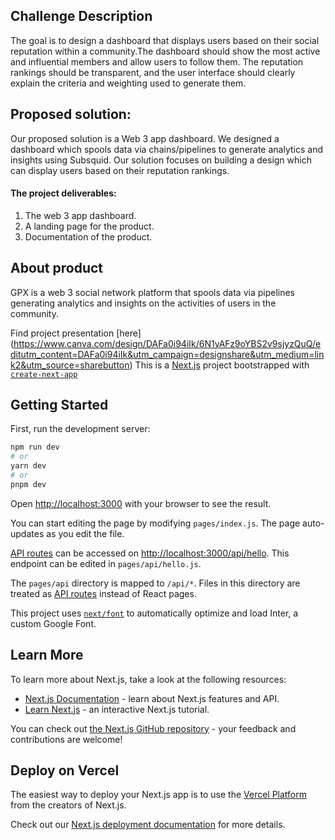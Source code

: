 ## Challenge Description
The goal is to design a dashboard that displays users based on their social reputation within a community.The dashboard should show the most active and influential members and allow users to follow them. The reputation rankings should be transparent, and the user interface should clearly explain the criteria and weighting used to generate them.

## Proposed solution:
Our proposed solution is a Web 3 app dashboard. We designed a dashboard which spools data via chains/pipelines to generate analytics and insights using Subsquid. Our solution focuses on building a design which can display users based on their reputation rankings. 

#### The project deliverables:
1. The web 3 app dashboard. 
2. A landing page for the product.
3. Documentation of the product. 

## About product
GPX is a web 3 social network platform that spools data via pipelines generating analytics and insights on the activities of users in the community. 

Find project presentation [here] (https://www.canva.com/design/DAFa0i94iIk/6N1yAFz9oYBS2v9sjyzQuQ/editutm_content=DAFa0i94iIk&utm_campaign=designshare&utm_medium=link2&utm_source=sharebutton)
This is a [Next.js](https://nextjs.org/) project bootstrapped with [`create-next-app`](https://github.com/vercel/next.js/tree/canary/packages/create-next-app)


## Getting Started

First, run the development server:

```bash
npm run dev
# or
yarn dev
# or
pnpm dev
```

Open [http://localhost:3000](http://localhost:3000) with your browser to see the result.

You can start editing the page by modifying `pages/index.js`. The page auto-updates as you edit the file.

[API routes](https://nextjs.org/docs/api-routes/introduction) can be accessed on [http://localhost:3000/api/hello](http://localhost:3000/api/hello). This endpoint can be edited in `pages/api/hello.js`.

The `pages/api` directory is mapped to `/api/*`. Files in this directory are treated as [API routes](https://nextjs.org/docs/api-routes/introduction) instead of React pages.

This project uses [`next/font`](https://nextjs.org/docs/basic-features/font-optimization) to automatically optimize and load Inter, a custom Google Font.

## Learn More

To learn more about Next.js, take a look at the following resources:

- [Next.js Documentation](https://nextjs.org/docs) - learn about Next.js features and API.
- [Learn Next.js](https://nextjs.org/learn) - an interactive Next.js tutorial.

You can check out [the Next.js GitHub repository](https://github.com/vercel/next.js/) - your feedback and contributions are welcome!

## Deploy on Vercel

The easiest way to deploy your Next.js app is to use the [Vercel Platform](https://vercel.com/new?utm_medium=default-template&filter=next.js&utm_source=create-next-app&utm_campaign=create-next-app-readme) from the creators of Next.js.

Check out our [Next.js deployment documentation](https://nextjs.org/docs/deployment) for more details.
